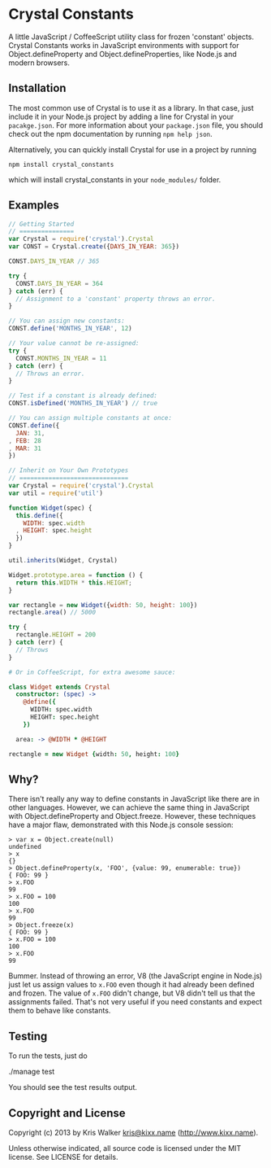 Crystal Constants
=================

A little JavaScript / CoffeeScript utility class for frozen 'constant' objects.
Crystal Constants works in JavaScript environments with support for
Object.defineProperty and Object.defineProperties, like Node.js and modern browsers.

## Installation
The most common use of Crystal is to use it as a library. In that case, just
include it in your Node.js project by adding a line for Crystal in your
`pacakge.json`. For more information about your `package.json` file, you should
check out the npm documentation by running `npm help json`.

Alternatively, you can quickly install Crystal for use in a project by running

	npm install crystal_constants

which will install crystal_constants in your `node_modules/` folder.

## Examples

```JavaScript
// Getting Started
// ===============
var Crystal = require('crystal').Crystal
var CONST = Crystal.create({DAYS_IN_YEAR: 365})

CONST.DAYS_IN_YEAR // 365

try {
  CONST.DAYS_IN_YEAR = 364
} catch (err) {
  // Assignment to a 'constant' property throws an error.
}

// You can assign new constants:
CONST.define('MONTHS_IN_YEAR', 12)

// Your value cannot be re-assigned:
try {
  CONST.MONTHS_IN_YEAR = 11
} catch (err) {
  // Throws an error.
}

// Test if a constant is already defined:
CONST.isDefined('MONTHS_IN_YEAR') // true

// You can assign multiple constants at once:
CONST.define({
  JAN: 31,
, FEB: 28
, MAR: 31
})

// Inherit on Your Own Prototypes
// ==============================
var Crystal = require('crystal').Crystal
var util = require('util')

function Widget(spec) {
  this.define({
    WIDTH: spec.width
  , HEIGHT: spec.height
  })
}

util.inherits(Widget, Crystal)

Widget.prototype.area = function () {
  return this.WIDTH * this.HEIGHT;
}

var rectangle = new Widget({width: 50, height: 100})
rectangle.area() // 5000

try {
  rectangle.HEIGHT = 200
} catch (err) {
  // Throws
}
```

```CoffeeScript
# Or in CoffeeScript, for extra awesome sauce:

class Widget extends Crystal
  constructor: (spec) ->
    @define({
      WIDTH: spec.width
      HEIGHT: spec.height
    })

  area: -> @WIDTH * @HEIGHT

rectangle = new Widget {width: 50, height: 100}
```

## Why?

There isn't really any way to define constants in JavaScript like there are in
other languages. However, we can achieve the same thing in JavaScript with
Object.defineProperty and Object.freeze. However, these techniques have a
major flaw, demonstrated with this Node.js console session:

```
> var x = Object.create(null)
undefined
> x
{}
> Object.defineProperty(x, 'FOO', {value: 99, enumerable: true})
{ FOO: 99 }
> x.FOO
99
> x.FOO = 100
100
> x.FOO
99
> Object.freeze(x)
{ FOO: 99 }
> x.FOO = 100
100
> x.FOO
99
```

Bummer. Instead of throwing an error, V8 (the JavaScript engine in Node.js)
just let us assign values to `x.FOO` even though it had already been defined
and frozen. The value of `x.FOO` didn't change, but V8 didn't tell us that the
assignments failed. That's not very useful if you need constants and expect
them to behave like constants.

## Testing
To run the tests, just do

  ./manage test

You should see the test results output.

Copyright and License
---------------------
Copyright (c) 2013 by Kris Walker <kris@kixx.name> (http://www.kixx.name).

Unless otherwise indicated, all source code is licensed under the MIT license.
See LICENSE for details.
